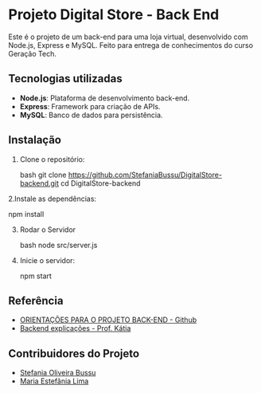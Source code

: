 # Projeto Digital Store  - Back End

Este é o projeto de um back-end para uma loja virtual, desenvolvido com Node.js, Express e MySQL. Feito para entrega de conhecimentos do curso Geração Tech.


## Tecnologias utilizadas

  - **Node.js**: Plataforma de desenvolvimento back-end.
  - **Express**: Framework para criação de APIs.
  - **MySQL**: Banco de dados para persistência.


## Instalação

1. Clone o repositório:

   bash
   git clone https://github.com/StefaniaBussu/DigitalStore-backend.git
   cd DigitalStore-backend
   
2.Instale as dependências:

  npm install

3. Rodar o Servidor

   bash
   node src/server.js


4. Inicie o servidor:

   npm start
   

## Referência

 - [ORIENTAÇÕES PARA O PROJETO BACK-END - Github](https://github.com/digitalcollegebr/projeto-backend)
 - [Backend explicações - Prof. Kátia](https://dust-starburst-c57.notion.site/Desenvolvimento-Back-End-JavaScript-5038d9fff41d45688f698f7d88a5a19e
)



## Contribuidores do Projeto

- [Stefania Oliveira Bussu](https://github.com/StefaniaBussu)
- [Maria Estefânia Lima](https://github.com/mel1ma)

